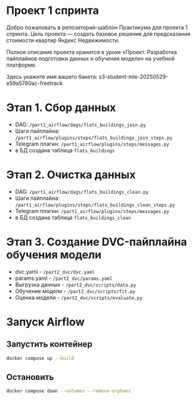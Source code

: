 # Проект 1 спринта

Добро пожаловать в репозиторий-шаблон Практикума для проекта 1 спринта. Цель проекта — создать базовое решение для предсказания стоимости квартир Яндекс Недвижимости.

Полное описание проекта хранится в уроке «Проект. Разработка пайплайнов подготовки данных и обучения модели» на учебной платформе.

Здесь укажите имя вашего бакета: s3-student-mle-20250529-e59a5780ac-freetrack

# Этап 1. Сбор данных

- DAG: ```/part1_airflow/dags/flats_buildings_join.py```
- Шаги пайплайна: ```/part1_airflow/plugins/steps/flats_buildings_join_steps.py```
- Telegram плагин: ```/part1_airflow/plugins/steps/messages.py```
- в БД создана таблица ```flats_buildings```

# Этап 2. Очистка данных

- DAG: ```/part1_airflow/dags/flats_buildings_clean.py```
- Шаги пайплайна: ```/part1_airflow/plugins/steps/flats_buildings_clean_steps.py```
- Telegram плагин: ```/part1_airflow/plugins/steps/messages.py```
- в БД создана таблица ```flats_buildings_clean```

# Этап 3. Создание DVC-пайплайна обучения модели
- dvc.yaml - ```/part2_dvc/dvc.yaml```
- params.yaml - ```/part2_dvc/params.yaml```
- Выгрузка данных - ```/part2_dvc/scripts/data.py```
- Обучение модели - ```/part2_dvc/scripts/fit.py```
- Оценка модели - ```/part2_dvc/scripts/evaluate.py```

# Запуск Airflow
## Запустить контейнер
```bash 
docker compose up --build
```
## Остановить
```bash 
docker compose down --volumes --remove-orphans
```
